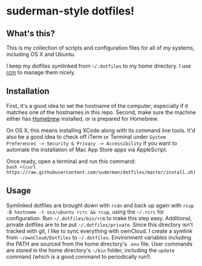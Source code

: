 suderman-style dotfiles!
========================

What's this?
------------

This is my collection of scripts and configuration files for all of my systems, 
including OS X and Ubuntu. 

I keep my dotfiles symlinked from `~/.dotfiles` to my home directory. I use 
[rcm](https://github.com/thoughtbot/rcm) to manage them nicely.  

Installation
------------

First, it's a good idea to set the hostname of the computer, especially if it 
matches one of the hostnames in this repo. Second, make sure the machine either 
has [Homebrew](http://brew.sh/) installed, or is prepared for Homebrew.  

On OS X, this means installing XCode along with its command line tools.
It'd also be a good idea to check off iTerm or Terminal under 
`System Preferences -> Security & Privacy -> Accessibility` 
if you want to automate the installation of Mac App Store apps via 
AppleScript.

Once ready, open a terminal and run this command:  
`bash <(curl https://raw.githubusercontent.com/suderman/dotfiles/master/install.sh)`

Usage
-----

Symlinked dotfiles are brought down with `rcdn` and back up again with
`rcup -B hostname -t osx/ubuntu rcrc && rcup`, using the `~/.rcrc` for 
configuration. Run `~/.dotfiles/bin/rcm` to make this step easy. Additional, 
private dotfiles are to be put `~/.dotfiles/private`. Since this directory 
isn't tracked with git, I like to sync everything with ownCloud. I create a 
symlink from `~/ownCloud/Dotfiles` to `~/.dotfiles`. Environment variables 
including the PATH are sourced from the home directory's `.env` file.  User 
commands are stored in the home directory's `~/bin` folder, including the 
`update` command (which is a good command to periodically run!).
